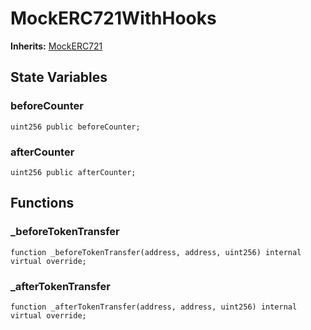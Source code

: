 # MockERC721WithHooks
**Inherits:**
[MockERC721](/lib/forge-std/src/mocks/MockERC721.sol/contract.MockERC721.md)


## State Variables
### beforeCounter

```solidity
uint256 public beforeCounter;
```


### afterCounter

```solidity
uint256 public afterCounter;
```


## Functions
### _beforeTokenTransfer


```solidity
function _beforeTokenTransfer(address, address, uint256) internal virtual override;
```

### _afterTokenTransfer


```solidity
function _afterTokenTransfer(address, address, uint256) internal virtual override;
```

